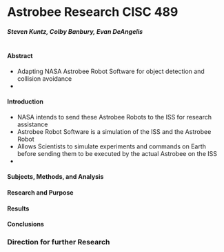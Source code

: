 # Astrobee Research CISC 489
##### Steven Kuntz, Colby Banbury, Evan DeAngelis
#
#
#
#### Abstract

  - Adapting NASA Astrobee Robot Software for object detection and collision avoidance
  - 
  
  #### Introduction


* NASA intends to send these Astrobee Robots to the ISS for research assistance
* Astrobee Robot Software is a simulation of the ISS and the Astrobee Robot
* Allows Scientists to simulate experiments and commands on Earth before sending them to be executed by the actual Astrobee on the ISS
* 

#### Subjects, Methods, and Analysis

#### Research and Purpose

#### Results

#### Conclusions

### Direction for further Research
